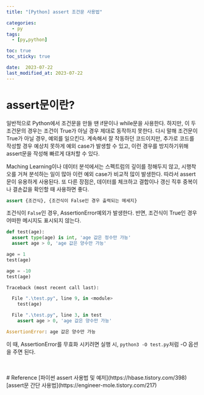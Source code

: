 ```yaml
---
title: "[Python] assert 조건문 사용법"

categories:
  - py
tags:
  - [py,python]

toc: true
toc_sticky: true

date:  2023-07-22
last_modified_at: 2023-07-22
---
```


# assert문이란?

일반적으로 Python에서 조건문을 만들 땐 if문이나 while문을 사용한다. 하지만, 이 두 조건문의 경우는 조건이 True가 아닐 경우 제대로 동작하지 못한다. 다시 말해 조건문이 True가 아닐 경우, 예외를 일으킨다. 계속해서 잘 작동하던 코드이지만, 추가로 코드를 작성할 경우 예상치 못하게 예외 case가 발생할 수 있고, 이런 경우를 방지하기위해 assert문을 작성해 빠르게 대처할 수 있다.

Maching Learning이나 데이터 분석에서는 스펙트럼의 깊이를 정해두지 않고, 시행착오를 거쳐 분석하는 일이 많아 이런 예외 case가 비교적 많이 발생한다. 따라서 assert문이 유용하게 사용된다. 또 다른 장점은, 데이터를 체크하고 결합이나 갱신 직후 중복이나 결손값을 확인할 때 사용하면 좋다.

```python
assert {조건식}, {조건식이 False인 경우 출력되는 메세지}
```

조건식이 `False`인 경우, AssertionError예외가 발생한다. 반면, 조건식이 True인 경우 어떠한 메시지도 표시되지 않는다.

```python
def test(age):
  assert type(age) is int, 'age 값은 정수만 가능'
  assert age > 0, 'age 값은 양수만 가능'

age = 1
test(age)

age = -10
test(age)
```
```python
Traceback (most recent call last):

  File ".\test.py", line 9, in <module>
    test(age)

  File ".\test.py", line 3, in test
    assert age > 0, 'age 값은 양수만 가능'

AssertionError: age 값은 양수만 가능
```

이 때, AssertionError를 무효화 시키려면 실행 시, `python3 -O test.py`처럼 -O 옵션을 주면 된다.

<br/>
<br/>
# Reference
[파이썬 assert 사용법 및 예저](https://hbase.tistory.com/398)    
[assert문 간단 사용법](https://engineer-mole.tistory.com/217)
